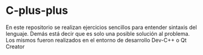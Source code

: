 # C-plus-plus
En este repositorio se realizan ejercicios sencillos para entender sintaxis del lenguaje.
Demás está decir que es solo una posible solución al problema.
Los mismos fueron realizados en el entorno de desarrollo Dev-C++ o Qt Creator